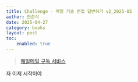 ```yaml
---
title: Challenge - 매일 기술 면접 답변하기 v2_2025-05
author: 한춘식
date: 2025-04-27
category: books
layout: post
toc:
    enabled: true
---  
```


> [매일메일 구독 서비스](https://www.maeil-mail.kr/)

자 이제 시작이야